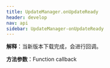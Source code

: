 ```yaml
---
title: UpdateManager.onUpdateReady
header: develop
nav: api
sidebar: UpdateManager-onUpdateReady
---
```


 

 

**解释**：当新版本下载完成，会进行回调。

**方法参数**：Function callback

